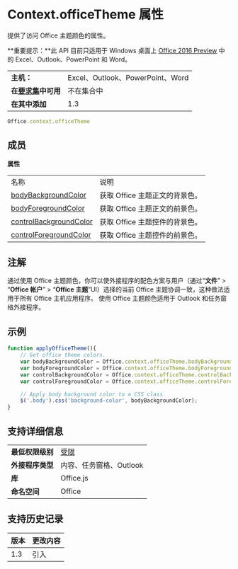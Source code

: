 
# Context.officeTheme 属性
提供了访问 Office 主题颜色的属性。

 **重要提示：**此 API 目前只适用于 Windows 桌面上 [Office 2016 Preview](https://products.office.com/en-us/office-2016-preview) 中的 Excel、Outlook、PowerPoint 和 Word。


|||
|:-----|:-----|
|**主机：**|Excel、Outlook、PowerPoint、Word|
|**在[要求集](../../docs/overview/specify-office-hosts-and-api-requirements.md)中可用**|不在集合中|
|**在其中添加**|1.3|



```js
Office.context.officeTheme
```


## 成员


**属性**

|||
|:-----|:-----|
|名称|说明|
|[bodyBackgroundColor ](../../reference/shared/office.context.bodybackgroundcolor.md)|获取 Office 主题正文的背景色。|
|[bodyForegroundColor](../../reference/shared/office.context.bodyforegroundcolor.md)|获取 Office 主题正文的前景色。|
|[controlBackgroundColor](../../reference/shared/office.context.controlbackgroundcolor.md)|获取 Office 主题控件的背景色。|
|[controlForegroundColor](../../reference/shared/office.context.controlforegroundcolor.md)|获取 Office 主题控件的前景色。|

## 注解

通过使用 Office 主题颜色，你可以使外接程序的配色方案与用户（通过“**文件**” > “**Office 帐户**” > “**Office 主题**”UI）选择的当前 Office 主题协调一致，这种做法适用于所有 Office 主机应用程序。 使用 Office 主题颜色适用于 Outlook 和任务窗格外接程序。


## 示例


```js
function applyOfficeTheme(){
    // Get office theme colors.
    var bodyBackgroundColor = Office.context.officeTheme.bodyBackgroundColor;
    var bodyForegroundColor = Office.context.officeTheme.bodyForegroundColor;
    var controlBackgroundColor = Office.context.officeTheme.controlBackgroundColor
    var controlForegroundColor = Office.context.officeTheme.controlForegroundColor;

    // Apply body background color to a CSS class.
    $('.body').css('background-color', bodyBackgroundColor);
}
```


## 支持详细信息



|||
|:-----|:-----|
|**最低权限级别**|[受限](../../docs/develop/requesting-permissions-for-api-use-in-content-and-task-pane-add-ins.md)|
|**外接程序类型**|内容、任务窗格、Outlook|
|**库**|Office.js|
|**命名空间**|Office|

## 支持历史记录


|**版本**|**更改内容**|
|:-----|:-----|
|1.3|引入|
